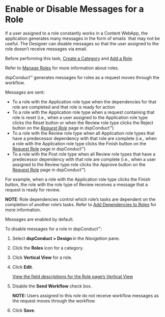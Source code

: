 # Enable or Disable Messages for a Role

If a user assigned to a role constantly works in a Content WebApp, the
application generates many messages in the form of emails  that may not
be useful. The Designer can disable messages so that the user assigned
to the role doesn’t receive messages via email.

Before performing this task, [Create a Category](Create_a_Category.htm)
and [Add a Role](Add_a_Role.htm).

Refer to [Manage Roles](Manage_Roles.htm) for more information about
roles.

dspConduct™ generates messages for roles as a request moves through the
workflow.

Messages are sent:

  - To a role with the Application role type when the dependencies for
    that role are completed and that role is ready for action
  - To a role with the Application role type when a request containing
    that role is reset (i.e., when a user assigned to the Application
    role type clicks the Reset button or when the Review role type
    clicks the Reject button on the
    <span style="font-style: italic;">[Request
    Role](../Page_Desc/Request_Role_H.htm)</span> page in dspConduct™)
  - To a role with the Review role type when all Application role types
    that have a predecessor dependency with that role are complete
    (i.e., when a role with the Application role type clicks the Finish
    button on the [Request Role](../Page_Desc/Request_Role_H.htm) page
    in dspConduct™)
  - To a role with the Post role type when all Review role types that
    have a predecessor dependency with that role are complete (i.e.,
    when a user assigned to the Review type role clicks the Approve
    button on the [Request Role](../Page_Desc/Request_Role_H.htm) page
    in dspConduct™)

For example, when a role with the Application role type clicks the
Finish button, the role with the role type of Review receives a message
that a request is ready for review.

<span style="font-weight: bold;">NOTE</span>: Role dependencies control
which role’s tasks are dependent on the completion of another role’s
tasks. Refer to [Add Dependencies to
Roles](Role_Dependencies.htm#Add_Dependencies_to_Roles) for more
information.

Messages are enabled by default.

To disable messages for a role in dspConduct™:

1.  Select <span style="font-weight: bold;">dspConduct \> Design
    </span>in the <span style="font-style: italic;">Navigation</span>
    pane.

2.  Click the <span style="font-weight: bold;">Roles</span> icon for a
    category.

3.  Click <span style="font-weight: bold;">Vertical View</span> for a
    role.

4.  Click <span style="font-weight: bold;">Edit</span>.
    
    [View the field descriptions for the Role page’s Vertical
    View](../Page_Desc/Role_H_dspConduct.htm#Role_V)

5.  Disable the <span style="font-weight: bold;">Send Workflow</span>
    check box.
    
    **NOTE:** Users assigned to this role do not receive workflow
    messages as the request moves through the workflow.

6.  Click <span style="font-weight: bold;">Save</span>.
